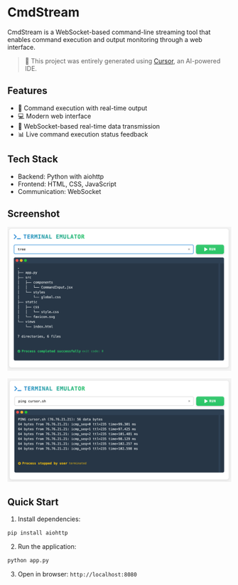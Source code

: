 # CmdStream

CmdStream is a WebSocket-based command-line streaming tool that enables command execution and output monitoring through a web interface.

> 🤖 This project was entirely generated using [Cursor](https://cursor.sh), an AI-powered IDE.

## Features

- 🚀 Command execution with real-time output
- 💻 Modern web interface
- 🔄 WebSocket-based real-time data transmission
- 📊 Live command execution status feedback

## Tech Stack

- Backend: Python with aiohttp
- Frontend: HTML, CSS, JavaScript
- Communication: WebSocket

## Screenshot

![Screenshot 01](screenshot_01.jpg)

![Screenshot 02](screenshot_02.jpg)

## Quick Start

1. Install dependencies:
```bash
pip install aiohttp
```

2. Run the application:
```bash
python app.py
```

3. Open in browser: `http://localhost:8080`
